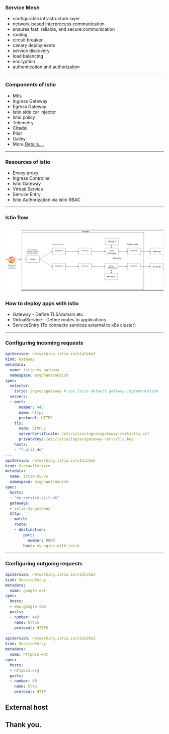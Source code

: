 ### Service Mesh
- configurable infrastructure layer
- network‑based interprocess communication 
- ensures fast, reliable, and secure communication
- routing
- circuit breaker
- canary deployments
- service discovery
- load balancing
- encryption
- authentication and authorization
---
### Components of istio
- Mtls
- Ingress Gateway
- Egress Gateway
- Istio side car injector
- Istio policy
- Telemetry
- Citadel
- Pilot
- Galley
- More [Details....](https://istio.io/docs/concepts/what-is-istio/) 
---
### Resources of istio
- Envoy proxy
- Ingress Controller
- Istio Gateway 
- Virtual Service
- Service Entry
- Istio Authorization via istio RBAC
---
### Istio flow
![Image](istio-basics/assets/istio0.8-flow-diagram.png)
---
### How to deploy apps with istio
- Gateway - Define TLS/domain etc. 
- VirtualService - Define routes to applications
- ServiceEntry (To connecto services external to k8s cluster)
---
### Configuring incoming requests
```yml
apiVersion: networking.istio.io/v1alpha3
kind: Gateway
metadata:
  name: istio-my-gateway
  namespace: argonautsmunich
spec:
  selector:
    istio: ingressgateway # use Istio default gateway implementation
  servers:
  - port:
      number: 443
      name: https
      protocol: HTTPS
    tls:
      mode: SIMPLE
      serverCertificate: /etc/istio/ingressgateway-certs/tls.crt
      privateKey: /etc/istio/ingressgateway-certs/tls.key
    hosts:
    - "*.ajit.de"
---
apiVersion: networking.istio.io/v1alpha3
kind: VirtualService
metadata:
  name: istio-my-vs
  namespace: argonautsmunich
spec:
  hosts:
  - "my-service.ajit.de"
  gateways:
  - istio-my-gateway
  http:
  - match:
    route:
    - destination:
        port:
          number: 8080
        host: my-nginx-with-istio
```
---
### Configuring outgoing requests
```yml
apiVersion: networking.istio.io/v1alpha3
kind: ServiceEntry
metadata:
  name: google-ext
spec:
  hosts:
  - www.google.com
  ports:
  - number: 443
    name: https
    protocol: HTTPS
---
apiVersion: networking.istio.io/v1alpha3
kind: ServiceEntry
metadata:
  name: httpbin-ext
spec:
  hosts:
  - httpbin.org
  ports:
  - number: 80
    name: http
    protocol: HTTP
```
<span class="code-presenting-annotation fragment current-only" data-code-focus="6-7">External host</span>
---
## Thank you.
